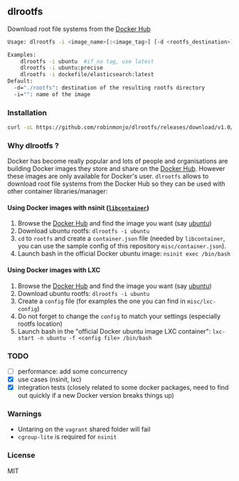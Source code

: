 ## dlrootfs

Download root file systems from the [Docker Hub](https://registry.hub.docker.com/)

````bash
Usage: dlrootfs -i <image_name>[:<image_tag>] [-d <rootfs_destination>]

Examples:
	dlrootfs -i ubuntu  #if no tag, use latest
	dlrootfs -i ubuntu:precise
	dlrootfs -i dockefile/elasticsearch:latest
Default:
  -d="./rootfs": destination of the resulting rootfs directory
  -i="": name of the image
````

### Installation

````bash
curl -sL https://github.com/robinmonjo/dlrootfs/releases/download/v1.0/dlrootfs_x86_64.tgz | tar -C /usr/local/bin -zxf -
````

### Why dlrootfs ?

Docker has become really popular and lots of people and organisations are building Docker images they store
and share on the [Docker Hub](https://registry.hub.docker.com/). However these images are only available for
Docker's user. `dlrootfs` allows to download root file systems from the Docker Hub so they can be used
with other container libraries/manager:

#### Using Docker images with nsinit ([`libcontainer`](https://github.com/docker/libcontainer))

1. Browse the [Docker Hub](https://registry.hub.docker.com/) and find the image you want (say [ubuntu](https://registry.hub.docker.com/u/library/ubuntu/))
2. Download ubuntu rootfs: `dlrootfs -i ubuntu`
3. `cd` to `rootfs` and create a `container.json` file (needed by `libcontainer`, you can use the sample config of this repository `misc/container.json`).
4. Launch bash in the official Docker ubuntu image: `nsinit exec /bin/bash`

#### Using Docker images with LXC

1. Browse the [Docker Hub](https://registry.hub.docker.com/) and find the image you want (say [ubuntu](https://registry.hub.docker.com/u/library/ubuntu/))
2. Download ubuntu rootfs: `dlrootfs -i ubuntu`
3. Create a `config` file (for examples the one you can find in `misc/lxc-config`)
4. Do not forget to change the `config` to match your settings (especially rootfs location)
5. Launch bash in the "official Docker ubuntu image LXC container": `lxc-start -n ubuntu -f <config file> /bin/bash`

### TODO

- [ ] performance: add some concurrency
- [x] use cases (nsinit, lxc)
- [x] integration tests (closely related to some docker packages, need to find out quickly if a new Docker version breaks things up)

### Warnings

* Untaring on the `vagrant` shared folder will fail
* `cgroup-lite` is required for `nsinit`

### License

MIT
